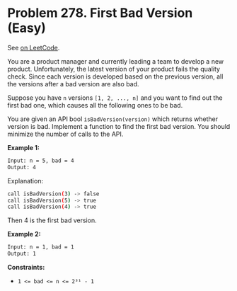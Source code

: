Problem 278. First Bad Version (Easy)
=====================================

See [on LeetCode](https://leetcode.com/problems/first-bad-version/).

You are a product manager and currently leading a team to develop a new product. Unfortunately, the latest version of your product fails the quality check. Since each version is developed based on the previous version, all the versions after a bad version are also bad.

Suppose you have `n` versions `[1, 2, ..., n]` and you want to find out the first bad one, which causes all the following ones to be bad.

You are given an API bool `isBadVersion(version)` which returns whether version is bad. Implement a function to find the first bad version. You should minimize the number of calls to the API.

**Example 1:**

```bash
Input: n = 5, bad = 4
Output: 4
```

Explanation:

```bash
call isBadVersion(3) -> false
call isBadVersion(5) -> true
call isBadVersion(4) -> true
```

Then 4 is the first bad version.

**Example 2:**

```bash
Input: n = 1, bad = 1
Output: 1
```

**Constraints:**

* `1 <= bad <= n <= 2³¹ - 1`
